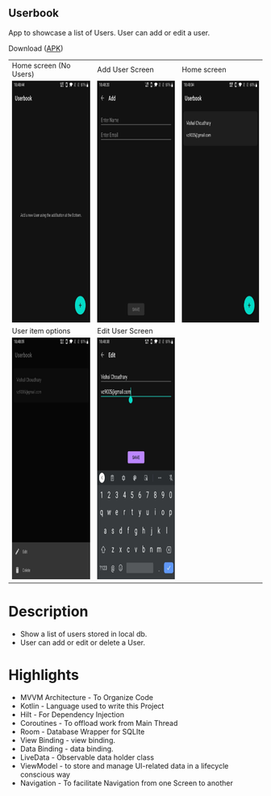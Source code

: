 ## Userbook

App to showcase a list of Users. User can add or edit a user.

Download ([APK](https://github.com/vishal1337/Userbook/raw/master/apk_files/userbook_app.apk))

<table>
  <tr>
    <td>Home screen (No Users)</td>
    <td>Add User Screen</td>
    <td>Home screen</td>
  </tr>
  <tr>
    <td><img src="screenshots/no_users.jpg" width=270 height=480></td>
    <td><img src="screenshots/add_user.jpg" width=270 height=480></td>
    <td><img src="screenshots/user_list.jpg" width=270 height=480></td>
  </tr>
  <tr>
    <td>User item options</td>
    <td>Edit User Screen</td>
  </tr>
  <tr>
    <td><img src="screenshots/user_options.jpg" width=270 height=480></td>
    <td><img src="screenshots/edit_user.jpg" width=270 height=480></td>
  </tr>
</table>

# Description
- Show a list of users stored in local db.
- User can add or edit or delete a User.

# Highlights

- MVVM Architecture - To Organize Code
- Kotlin - Language used to write this Project
- Hilt - For Dependency Injection
- Coroutines - To offload work from Main Thread
- Room - Database Wrapper for SQLIte
- View Binding - view binding.
- Data Binding - data binding.
- LiveData - Observable data holder class
- ViewModel - to store and manage UI-related data in a lifecycle conscious way
- Navigation - To facilitate Navigation from one Screen to another